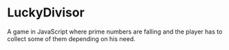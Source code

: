# LuckyDivisor
A game in JavaScript where prime numbers are falling and the player has to collect some of them depending on his need.
